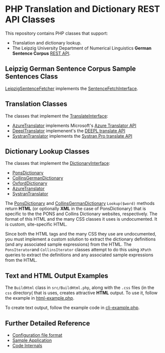 # PHP Translation and Dictionary REST API Classes

This repository contains PHP classes that support:

- Translation and dictionary lookup.
- The Leipzig University Department of Numerical Linguistics **German Sentence Corpus** [REST API](http://api.corpora.uni-leipzig.de/ws/swagger-ui.html#/).

## Leipzig German Sentence Corpus Sample Sentences Class

[LeipzigSentenceFetcher](src/LeipzigSentenceFetcher.php) implements the [SentenceFetchInterface](src/SentenceFetchInterface.php).

## Translation Classes

The classes that implement the [TranslateInterface](src/TranslateInterface.php):

- [AzureTranslator](src/AzureTranslator.php) implements Microsoft's [Azure Translator API](https://learn.microsoft.com/en-us/azure/cognitive-services/translator/translator-text-apis?tabs=csharp)
- [DeeplTranslator](src/DeeplTranslator.php) implemenent's the [DEEPL translate API](https://www.deepl.com/en/docs-api/)
- [SystranTranslator](src/SystranTranslator.php) implements the [Systran Pro translate API](https://docs.systran.net/translateAPI/en/)

## Dictionary Lookup Classes

The classes that implement the [DictionaryInterface](src/DictionaryInterface.php):

- [PonsDictionary](src/PonsDictionary.php)
- [CollinsGermanDictionary](src/CollinsGermanDictionary.php)
- [OxfordDictionary](src/OxfordDictionary.php)
- [AzureTranslator](src/AzureTranslator.php)
- [SystranTranslator](src/SystranTranslator.php)

The [PonsDictionary](src/PonsDictionary.php) and [CollinsGermanDictionary](src/CollinsGermanDictionary.php) `Lookup($word)` methods return **HTML** (or optionally
**XML** in the case of PonsDictionary) that is specific to the the PONS and Collins Dictionary websites, respectively. The format of this HTML and the many CSS
classes it uses is undocumented. It is custom, site-specific HTML.

Since both the HTML tags and the many CSS they use are undocumented, you must implement a custom solution to extract the dictionary definitions (and any associated
sample expressions) from the HTML. The `PonsIterator`and `CollinsIterator` classes attempt to do this using `XPath` queries to extract the definitions and any
associated sample expressions from the HTML.

## Text and HTML Output Examples

The `BuildHtml` class in `src/BuildHtml.php`, along with the `.css` files (in the `css` directory( that is uses, creates attractive **HTML** output. To use it, follow
the example in [html-example.php](html-example.php).

To create text output, follow the example code in [cli-example.php](cli-example.php).

## Further Detailed Reference

- [Configuration file format](docs/config.md)
- [Sample Application](docs/app.md)
- [Code Internals](docs/internals.md)
